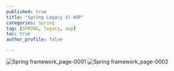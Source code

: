 ```yaml
---
published: true
title: "Spring Legacy 3) AOP" 
categories: Spring
tag: [SPRING, legacy, aop] 
toc: true
author_profile: false 

---
```


![Spring framework_page-0001](https://github.com/Vida0822/Algorithm/assets/132312673/9163d67d-6770-4818-9b93-bb7bd2d3ca5a)
![Spring framework_page-0002](https://github.com/Vida0822/Algorithm/assets/132312673/d21eb9ab-488a-4e8b-ae4c-1c5232d8ad4b)
